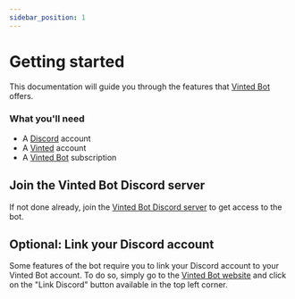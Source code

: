 ```yaml
---
sidebar_position: 1
---
```


# Getting started

This documentation will guide you through the features that [Vinted Bot](https://vintedbot.com) offers.

### What you'll need

- A [Discord](https://discord.com/) account
- A [Vinted](https://www.vinted.fr/) account
- A [Vinted Bot](https://vintedbot.com/pricing) subscription

## Join the Vinted Bot Discord server

If not done already, join the [Vinted Bot Discord server](https://discord.gg/W6MRNaXwQ8) to get access to the bot.

## Optional: Link your Discord account

Some features of the bot require you to link your Discord account to your Vinted Bot account. To do so, simply go to the [Vinted Bot website](https://vintedbot.com) and click on the "Link Discord" button available in the top left corner.
